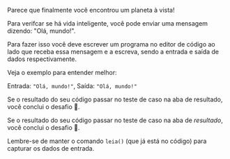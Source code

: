 <Text picture='panda-comemorando.jpg'>Parece que finalmente você encontrou um planeta à vista!</Text>

<Text picture='panda.jpg'>Para verifcar se há vida inteligente, você pode enviar
uma mensagem dizendo: "Olá, mundo!".</Text>

<Text picture='panda.jpg'>Para fazer isso você deve escrever um programa no
editor de código ao lado que receba essa mensagem e a escreva, sendo a entrada e
saída de dados respectivamente.</Text>

<Text picture='panda.jpg'>Veja o exemplo para entender melhor:</Text>

<Quote title="Exemplo 1">Entrada: `"Olá, mundo!"`, Saída: `"Olá, mundo!"`</Quote>

<Text picture='panda-comemorando.jpg'>Se o resultado do seu código passar no teste de caso na aba de resultado, você conclui o desafio 🎉.</Text>

<Text picture='panda-comemorando.jpg'>Se o resultado do seu código passar no teste de caso na aba de *resultado*, você conclui o desafio 🎉.</Text>

<Alert picture='panda-comemorando.jpg'>Lembre-se de manter o comando `leia()` (que já está no código) para capturar os dados de entrada.</Alert>
